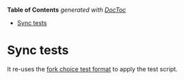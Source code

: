 <!-- START doctoc generated TOC please keep comment here to allow auto update -->
<!-- DON'T EDIT THIS SECTION, INSTEAD RE-RUN doctoc TO UPDATE -->
**Table of Contents**  *generated with [DocToc](https://github.com/thlorenz/doctoc)*

- [Sync tests](#sync-tests)

<!-- END doctoc generated TOC please keep comment here to allow auto update -->

# Sync tests

It re-uses the [fork choice test format](../fork_choice/README.md) to apply the test script.
